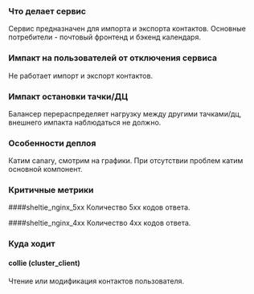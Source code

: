 ### Что делает сервис
Сервис предназначен для импорта и экспорта контактов.
Основные потребители - почтовый фронтенд и бэкенд календаря.

### Импакт на пользователей от отключения сервиса
Не работает импорт и экспорт контактов.

### Импакт остановки тачки/ДЦ
Балансер перераспределяет нагрузку между другими тачками/дц, внешнего импакта наблюдаться не должно.

### Особенности деплоя
Катим canary, смотрим на графики. При отсутствии проблем катим основной компонент.

### Критичные метрики
####sheltie_nginx_5xx
Количество 5xx кодов ответа.

####sheltie_nginx_4xx
Количество 4xx кодов ответа.

### Куда ходит
#### collie (cluster_client)
Чтение или модификация контактов пользователя.

